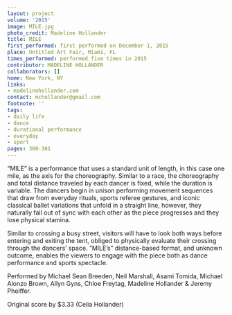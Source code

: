 ```yaml
---
layout: project
volume: '2015'
image: MILE.jpg
photo_credit: Madeline Hollander
title: MILE
first_performed: first performed on December 1, 2015
place: Untitled Art Fair, Miami, FL
times_performed: performed five times in 2015
contributor: MADELINE HOLLANDER
collaborators: []
home: New York, NY
links:
- madelinehollander.com
contact: mchollander@gmail.com
footnote: ''
tags:
- daily life
- dance
- durational performance
- everyday
- sport
pages: 360-361
---
```


“MILE” is a performance that uses a standard unit of length, in this case one mile, as the axis for the choreography. Similar to a race, the choreography and total distance traveled by each dancer is fixed, while the duration is variable. The dancers begin in unison performing movement sequences that draw from everyday rituals, sports referee gestures, and iconic classical ballet variations that unfold in a straight line, however, they naturally fall out of sync with each other as the piece progresses and they lose physical stamina.

Similar to crossing a busy street, visitors will have to look both ways before entering and exiting the tent, obliged to physically evaluate their crossing through the dancers’ space. “MILE’s” distance-based format, and unknown outcome, enables the viewers to engage with the piece both as dance performance and sports spectacle.

Performed by Michael Sean Breeden, Neil Marshall, Asami Tomida, Michael Alonzo Brown, Allyn Gyns, Chloe Freytag, Madeline Hollander & Jeremy Pheiffer.

Original score by $3.33 (Celia Hollander)

